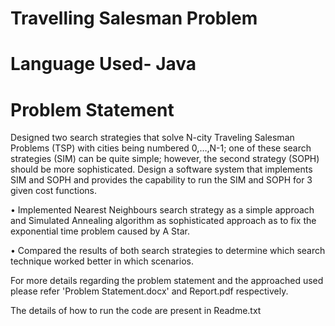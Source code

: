 # Travelling Salesman Problem

# Language Used- Java

# Problem Statement

Designed two search strategies that solve N-city Traveling Salesman Problems (TSP) with cities being numbered 0,…,N-1; one of these search strategies (SIM) can be quite simple; however, the second strategy (SOPH) should be more sophisticated. Design a software system that implements SIM and SOPH and provides the capability to run the SIM and SOPH for 3 given cost functions.

•	Implemented Nearest Neighbours search strategy as a simple approach and Simulated Annealing algorithm as sophisticated approach as to fix the exponential time problem caused by A Star.

•	Compared the results of both search strategies to determine which search technique worked better in which scenarios.

For more details regarding the problem statement and the approached used please refer 'Problem Statement.docx' and Report.pdf respectively.

The details of how to run the code are present in Readme.txt
